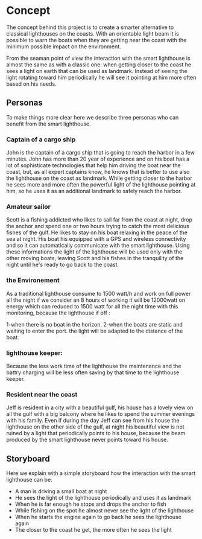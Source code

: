 # Concept

The concept behind this project is to create a smarter alternative to classical lighthouses on the coasts. With an orientable light beam it is possible to warn the boats when they are getting near the coast with the minimum possible impact on the environment.

From the seaman point of view the interaction with the smart lighthouse is almost the same as with a classic one: when getting closer to the coast he sees a light on earth that can be used as landmark. Instead of seeing the light rotating toward him periodically he will see it pointing at him more often based on his needs.

## Personas

To make things more clear here we describe three personas who can benefit from the smart lighthouse.

### Captain of a cargo ship

John is the captain of a cargo ship that is going to reach the harbor in a few minutes. John has more than 20 year of experience and on his boat has a lot of sophisticate technologies that help him driving the boat near the coast, but, as all expert captains know, he knows that is better to use also the lighthouse on the coast as landmark. While getting closer to the harbor he sees more and more often the powerful light of the lighthouse pointing at him, so he uses it as an additional landmark to safely reach the harbor.

### Amateur sailor

Scott is a fishing addicted who likes to sail far from the coast at night, drop the anchor and spend one or two hours trying to catch the most delicious fishes of the gulf. He likes to stay on his boat relaxing in the peace of the sea at night. His boat his equipped with a GPS and wireless connectivity and so it can automatically communicate with the smart lighthouse. Using these informations the light of the lighthouse will be used only with the other moving boats, leaving Scott and his fishes in the tranquility of the night until he's ready to go back to the coast.

### the Environement 

As a traditional lighthouse consume to 1500 watt/h  and work on full power all the night if we consider an 8 hours of working it will be 12000watt on energy which can reduced to 1500 watt for all the night time with this monitoring, because the lighthouse if off :

1-when there is no boat in the horizon. 
2-when the boats are static and waiting to enter the port.
the light will be adapted to the distance of the boat.

### lighthouse keeper:
Because the less work time of the lighthouse the maintenance and the battry charging will be less often saving by that time to the lighthouse keeper.

### Resident near the coast

Jeff is resident in a city with a beautiful gulf, his house has a lovely view on all the gulf with a big balcony where he likes to spend the summer evenings with his family. Even if during the day Jeff can see from his house the lighthouse on the other side of the gulf, at night his beautiful view is not ruined by a light that periodically points to his house, because the beam produced by the smart lighthouse never points toward his house.

## Storyboard

Here we explain with a simple storyboard how the interaction with the smart lighthouse can be.

- A man is driving a small boat at night
- He sees the light of the lighthouse periodically and uses it as landmark
- When he is far enough he stops and drops the anchor to fish
- While fishing on the spot he almost never see the light of the lighthouse
- When he starts the engine again to go back he sees the lighthouse again
- The closer to the coast he get, the more often he sees the light
